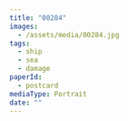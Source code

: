 ```yaml
---
title: "00284"
images:
  - /assets/media/00284.jpg
tags:
  - ship
  - sea
  - damage
paperId:
  - postcard
mediaType: Portrait
date: ""
---
```

